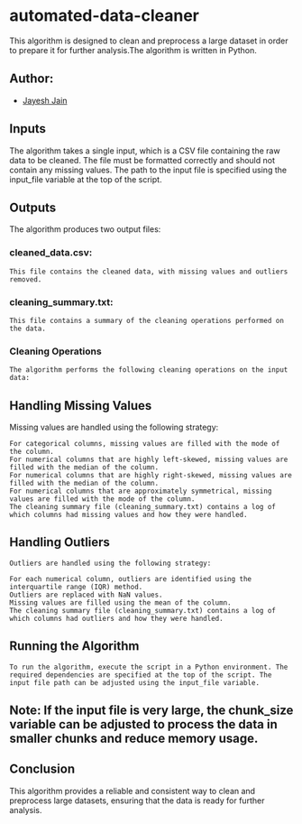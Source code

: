 # automated-data-cleaner
This algorithm is designed to clean and preprocess a large dataset in order to prepare it for further analysis.The algorithm is written in Python.


## Author:
- [Jayesh Jain](https://github.com/jayesh15)


## Inputs
The algorithm takes a single input, which is a CSV file containing the raw data to be cleaned. The file must be formatted correctly and should not contain any missing values. The path to the input file is specified using the input_file variable at the top of the script.

## Outputs
The algorithm produces two output files:

### cleaned_data.csv: 
    This file contains the cleaned data, with missing values and outliers removed.
### cleaning_summary.txt: 
    This file contains a summary of the cleaning operations performed on the data.
### Cleaning Operations
    The algorithm performs the following cleaning operations on the input data:

## Handling Missing Values
Missing values are handled using the following strategy:

    For categorical columns, missing values are filled with the mode of the column.
    For numerical columns that are highly left-skewed, missing values are filled with the median of the column.
    For numerical columns that are highly right-skewed, missing values are filled with the median of the column.
    For numerical columns that are approximately symmetrical, missing values are filled with the mode of the column.
    The cleaning summary file (cleaning_summary.txt) contains a log of which columns had missing values and how they were handled.

## Handling Outliers
    Outliers are handled using the following strategy:

    For each numerical column, outliers are identified using the interquartile range (IQR) method.
    Outliers are replaced with NaN values.
    Missing values are filled using the mean of the column.
    The cleaning summary file (cleaning_summary.txt) contains a log of which columns had outliers and how they were handled.

## Running the Algorithm
    To run the algorithm, execute the script in a Python environment. The required dependencies are specified at the top of the script. The input file path can be adjusted using the input_file variable.

## Note: If the input file is very large, the chunk_size variable can be adjusted to process the data in smaller chunks and reduce memory usage.

## Conclusion
This algorithm provides a reliable and consistent way to clean and preprocess large datasets, ensuring that the data is ready for further analysis.